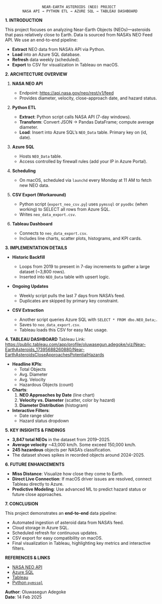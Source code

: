                      NEAR-EARTH ASTEROIDS (NEO) PROJECT
            NASA API → PYTHON ETL → AZURE SQL → TABLEAU DASHBOARD


**1. INTRODUCTION**

This project focuses on analyzing Near-Earth Objects (NEOs)—asteroids 
that pass relatively close to Earth. Data is sourced from NASA’s NEO 
Feed API. We use an end-to-end pipeline:

- **Extract** NEO data from NASA’s API via Python.
- **Load** into an Azure SQL database.
- **Refresh** data weekly (scheduled).
- **Export** to CSV for visualization in Tableau on macOS.

**2. ARCHITECTURE OVERVIEW**

1. **NASA NEO API**  
   - Endpoint: https://api.nasa.gov/neo/rest/v1/feed  
   - Provides diameter, velocity, close-approach date, and hazard status.

2. **Python ETL**  
   - **Extract**: Python script calls NASA API (7-day windows).  
   - **Transform**: Convert JSON → Pandas DataFrame; compute average diameter.  
   - **Load**: Insert into Azure SQL’s `NEO_Data` table. Primary key on (id, date).

3. **Azure SQL**  
   - Hosts `NEO_Data` table.  
   - Access controlled by firewall rules (add your IP in Azure Portal).

4. **Scheduling**  
   - On macOS, scheduled via `launchd` every Monday at 11 AM to fetch new NEO data.

5. **CSV Export (Workaround)**  
   - Python script (`export_neo_csv.py`) uses `pymssql` or `pyodbc` (when working) 
     to SELECT all rows from Azure SQL.  
   - Writes `neo_data_export.csv`.

6. **Tableau Dashboard**  
   - Connects to `neo_data_export.csv`.  
   - Includes line charts, scatter plots, histograms, and KPI cards.

**3. IMPLEMENTATION DETAILS**

- **Historic Backfill**  
  - Loops from 2019 to present in 7-day increments to gather a large dataset (~3,800 rows).  
  - Inserted into `NEO_Data` table with upsert logic.  

- **Ongoing Updates**  
  - Weekly script pulls the last 7 days from NASA’s feed.  
  - Duplicates are skipped by primary key constraint.

- **CSV Extraction**  
  - Another script queries Azure SQL with `SELECT * FROM dbo.NEO_Data;`.  
  - Saves to `neo_data_export.csv`.  
  - Tableau loads this CSV for easy Mac usage.

**4. TABLEAU DASHBOARD**
Tableau Link: https://public.tableau.com/app/profile/oluwasegun.adegoke/viz/Near-EarthAsteroids_17395688260880/Near-EarthAsteroidsCloseApproachesPotentialHazards

- **Headline KPIs**: 
  - Total Objects
  - Avg. Diameter
  - Avg. Velocity
  - Hazardous Objects (count)
- **Charts**:
  1. **NEO Approaches by Date** (line chart)
  2. **Velocity vs. Diameter** (scatter, color by hazard)
  3. **Diameter Distribution** (histogram)
- **Interactive Filters**:
  - Date range slider
  - Hazard status dropdown

**5. KEY INSIGHTS & FINDINGS**

- **3,847 total NEOs** in the dataset from 2019–2025.
- **Average velocity** ~43,000 km/h. Some exceed 150,000 km/h.
- **245 hazardous** objects per NASA’s classification.
- The dataset shows spikes in recorded objects around 2024–2025.

**6. FUTURE ENHANCEMENTS**

- **Miss Distance**: Visualize how close they come to Earth.
- **Direct Live Connection**: If macOS driver issues are resolved, connect Tableau directly to Azure.
- **Predictive Modeling**: Use advanced ML to predict hazard status or future close approaches.

**7. CONCLUSION**

This project demonstrates an **end-to-end** data pipeline:
- Automated ingestion of asteroid data from NASA’s feed.
- Cloud storage in Azure SQL.
- Scheduled refresh for continuous updates.
- CSV export for easy compatibility on macOS.
- Final visualization in Tableau, highlighting key metrics and interactive filters.


**REFERENCES & LINKS**

- [NASA NEO API](https://api.nasa.gov/)  
- [Azure SQL](https://azure.microsoft.com/en-us/services/sql-database/)  
- [Tableau]([https://www.tableau.com/](https://public.tableau.com/app/profile/oluwasegun.adegoke/viz/Near-EarthAsteroids_17395688260880/Near-EarthAsteroidsCloseApproachesPotentialHazards))  
- [Python `pymssql`](https://pymssql.readthedocs.io/)

**Author**: Oluwasegun Adegoke  
**Date**: 14 Feb 2025

